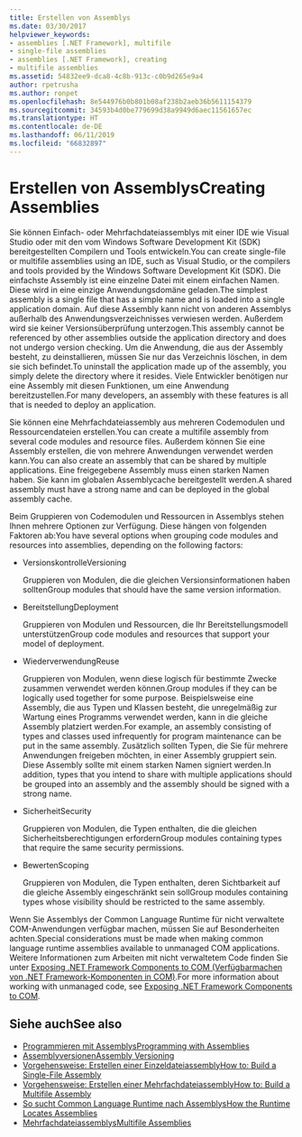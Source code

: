 ```yaml
---
title: Erstellen von Assemblys
ms.date: 03/30/2017
helpviewer_keywords:
- assemblies [.NET Framework], multifile
- single-file assemblies
- assemblies [.NET Framework], creating
- multifile assemblies
ms.assetid: 54832ee9-dca8-4c8b-913c-c0b9d265e9a4
author: rpetrusha
ms.author: ronpet
ms.openlocfilehash: 8e544976b0b801b08af238b2aeb36b5611154379
ms.sourcegitcommit: 34593b4d0be779699d38a9949d6aec11561657ec
ms.translationtype: HT
ms.contentlocale: de-DE
ms.lasthandoff: 06/11/2019
ms.locfileid: "66832897"
---
```

# <a name="creating-assemblies"></a><span data-ttu-id="2f5a7-102">Erstellen von Assemblys</span><span class="sxs-lookup"><span data-stu-id="2f5a7-102">Creating Assemblies</span></span>

<span data-ttu-id="2f5a7-103">Sie können Einfach- oder Mehrfachdateiassemblys mit einer IDE wie Visual Studio oder mit den vom Windows Software Development Kit (SDK) bereitgestellten Compilern und Tools entwickeln.</span><span class="sxs-lookup"><span data-stu-id="2f5a7-103">You can create single-file or multifile assemblies using an IDE, such as Visual Studio, or the compilers and tools provided by the Windows Software Development Kit (SDK).</span></span> <span data-ttu-id="2f5a7-104">Die einfachste Assembly ist eine einzelne Datei mit einem einfachen Namen. Diese wird in eine einzige Anwendungsdomäne geladen.</span><span class="sxs-lookup"><span data-stu-id="2f5a7-104">The simplest assembly is a single file that has a simple name and is loaded into a single application domain.</span></span> <span data-ttu-id="2f5a7-105">Auf diese Assembly kann nicht von anderen Assemblys außerhalb des Anwendungsverzeichnisses verwiesen werden. Außerdem wird sie keiner Versionsüberprüfung unterzogen.</span><span class="sxs-lookup"><span data-stu-id="2f5a7-105">This assembly cannot be referenced by other assemblies outside the application directory and does not undergo version checking.</span></span> <span data-ttu-id="2f5a7-106">Um die Anwendung, die aus der Assembly besteht, zu deinstallieren, müssen Sie nur das Verzeichnis löschen, in dem sie sich befindet.</span><span class="sxs-lookup"><span data-stu-id="2f5a7-106">To uninstall the application made up of the assembly, you simply delete the directory where it resides.</span></span> <span data-ttu-id="2f5a7-107">Viele Entwickler benötigen nur eine Assembly mit diesen Funktionen, um eine Anwendung bereitzustellen.</span><span class="sxs-lookup"><span data-stu-id="2f5a7-107">For many developers, an assembly with these features is all that is needed to deploy an application.</span></span>

<span data-ttu-id="2f5a7-108">Sie können eine Mehrfachdateiassembly aus mehreren Codemodulen und Ressourcendateien erstellen.</span><span class="sxs-lookup"><span data-stu-id="2f5a7-108">You can create a multifile assembly from several code modules and resource files.</span></span> <span data-ttu-id="2f5a7-109">Außerdem können Sie eine Assembly erstellen, die von mehrere Anwendungen verwendet werden kann.</span><span class="sxs-lookup"><span data-stu-id="2f5a7-109">You can also create an assembly that can be shared by multiple applications.</span></span> <span data-ttu-id="2f5a7-110">Eine freigegebene Assembly muss einen starken Namen haben. Sie kann im globalen Assemblycache bereitgestellt werden.</span><span class="sxs-lookup"><span data-stu-id="2f5a7-110">A shared assembly must have a strong name and can be deployed in the global assembly cache.</span></span>

<span data-ttu-id="2f5a7-111">Beim Gruppieren von Codemodulen und Ressourcen in Assemblys stehen Ihnen mehrere Optionen zur Verfügung. Diese hängen von folgenden Faktoren ab:</span><span class="sxs-lookup"><span data-stu-id="2f5a7-111">You have several options when grouping code modules and resources into assemblies, depending on the following factors:</span></span>

- <span data-ttu-id="2f5a7-112">Versionskontrolle</span><span class="sxs-lookup"><span data-stu-id="2f5a7-112">Versioning</span></span>

     <span data-ttu-id="2f5a7-113">Gruppieren von Modulen, die die gleichen Versionsinformationen haben sollten</span><span class="sxs-lookup"><span data-stu-id="2f5a7-113">Group modules that should have the same version information.</span></span>

- <span data-ttu-id="2f5a7-114">Bereitstellung</span><span class="sxs-lookup"><span data-stu-id="2f5a7-114">Deployment</span></span>

     <span data-ttu-id="2f5a7-115">Gruppieren von Modulen und Ressourcen, die Ihr Bereitstellungsmodell unterstützen</span><span class="sxs-lookup"><span data-stu-id="2f5a7-115">Group code modules and resources that support your model of deployment.</span></span>

- <span data-ttu-id="2f5a7-116">Wiederverwendung</span><span class="sxs-lookup"><span data-stu-id="2f5a7-116">Reuse</span></span>

     <span data-ttu-id="2f5a7-117">Gruppieren von Modulen, wenn diese logisch für bestimmte Zwecke zusammen verwendet werden können.</span><span class="sxs-lookup"><span data-stu-id="2f5a7-117">Group modules if they can be logically used together for some purpose.</span></span> <span data-ttu-id="2f5a7-118">Beispielsweise eine Assembly, die aus Typen und Klassen besteht, die unregelmäßig zur Wartung eines Programms verwendet werden, kann in die gleiche Assembly platziert werden.</span><span class="sxs-lookup"><span data-stu-id="2f5a7-118">For example, an assembly consisting of types and classes used infrequently for program maintenance can be put in the same assembly.</span></span> <span data-ttu-id="2f5a7-119">Zusätzlich sollten Typen, die Sie für mehrere Anwendungen freigeben möchten, in einer Assembly gruppiert sein. Diese Assembly sollte mit einem starken Namen signiert werden.</span><span class="sxs-lookup"><span data-stu-id="2f5a7-119">In addition, types that you intend to share with multiple applications should be grouped into an assembly and the assembly should be signed with a strong name.</span></span>

- <span data-ttu-id="2f5a7-120">Sicherheit</span><span class="sxs-lookup"><span data-stu-id="2f5a7-120">Security</span></span>

     <span data-ttu-id="2f5a7-121">Gruppieren von Modulen, die Typen enthalten, die die gleichen Sicherheitsberechtigungen erfordern</span><span class="sxs-lookup"><span data-stu-id="2f5a7-121">Group modules containing types that require the same security permissions.</span></span>

- <span data-ttu-id="2f5a7-122">Bewerten</span><span class="sxs-lookup"><span data-stu-id="2f5a7-122">Scoping</span></span>

     <span data-ttu-id="2f5a7-123">Gruppieren von Modulen, die Typen enthalten, deren Sichtbarkeit auf die gleiche Assembly eingeschränkt sein soll</span><span class="sxs-lookup"><span data-stu-id="2f5a7-123">Group modules containing types whose visibility should be restricted to the same assembly.</span></span>

<span data-ttu-id="2f5a7-124">Wenn Sie Assemblys der Common Language Runtime für nicht verwaltete COM-Anwendungen verfügbar machen, müssen Sie auf Besonderheiten achten.</span><span class="sxs-lookup"><span data-stu-id="2f5a7-124">Special considerations must be made when making common language runtime assemblies available to unmanaged COM applications.</span></span> <span data-ttu-id="2f5a7-125">Weitere Informationen zum Arbeiten mit nicht verwaltetem Code finden Sie unter [Exposing .NET Framework Components to COM (Verfügbarmachen von .NET Framework-Komponenten in COM)](../../../docs/framework/interop/exposing-dotnet-components-to-com.md).</span><span class="sxs-lookup"><span data-stu-id="2f5a7-125">For more information about working with unmanaged code, see [Exposing .NET Framework Components to COM](../../../docs/framework/interop/exposing-dotnet-components-to-com.md).</span></span>

## <a name="see-also"></a><span data-ttu-id="2f5a7-126">Siehe auch</span><span class="sxs-lookup"><span data-stu-id="2f5a7-126">See also</span></span>

- [<span data-ttu-id="2f5a7-127">Programmieren mit Assemblys</span><span class="sxs-lookup"><span data-stu-id="2f5a7-127">Programming with Assemblies</span></span>](../../../docs/framework/app-domains/programming-with-assemblies.md)
- [<span data-ttu-id="2f5a7-128">Assemblyversionen</span><span class="sxs-lookup"><span data-stu-id="2f5a7-128">Assembly Versioning</span></span>](../../../docs/framework/app-domains/assembly-versioning.md)
- [<span data-ttu-id="2f5a7-129">Vorgehensweise: Erstellen einer Einzeldateiassembly</span><span class="sxs-lookup"><span data-stu-id="2f5a7-129">How to: Build a Single-File Assembly</span></span>](../../../docs/framework/app-domains/how-to-build-a-single-file-assembly.md)
- [<span data-ttu-id="2f5a7-130">Vorgehensweise: Erstellen einer Mehrfachdateiassembly</span><span class="sxs-lookup"><span data-stu-id="2f5a7-130">How to: Build a Multifile Assembly</span></span>](../../../docs/framework/app-domains/how-to-build-a-multifile-assembly.md)
- [<span data-ttu-id="2f5a7-131">So sucht Common Language Runtime nach Assemblys</span><span class="sxs-lookup"><span data-stu-id="2f5a7-131">How the Runtime Locates Assemblies</span></span>](../../../docs/framework/deployment/how-the-runtime-locates-assemblies.md)
- [<span data-ttu-id="2f5a7-132">Mehrfachdateiassemblys</span><span class="sxs-lookup"><span data-stu-id="2f5a7-132">Multifile Assemblies</span></span>](../../../docs/framework/app-domains/multifile-assemblies.md)
